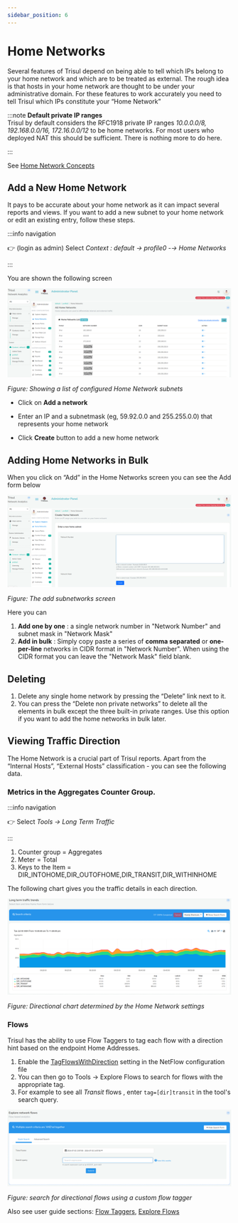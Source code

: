 ```yaml
---
sidebar_position: 6
---
```


# Home Networks

Several features of Trisul depend on being able to tell which IPs belong
to your home network and which are to be treated as external. The rough
idea is that hosts in your home network are thought to be under your
administrative domain. For these features to work accurately you need to
tell Trisul which IPs constitute your “Home Network”

:::note **Default private IP ranges**  
Trisul by default considers the RFC1918 private IP ranges *10.0.0.0/8,
192.168.0.0/16, 172.16.0.0/12* to be home networks. For most users who
deployed NAT this should be sufficient. There is nothing more to do
here.

:::

See [Home Network Concepts](/docs/ag/webadmin/homenetwork_concepts)

## Add a New Home Network

It pays to be accurate about your home network as it can impact several
reports and views. If you want to add a new subnet to your home network
or edit an existing entry, follow these steps.

:::info navigation

:point_right: (login as admin) Select *Context : default &rarr; profile0 -&rarr; Home
Networks*

:::

You are shown the following screen

![](images/homenetworks.png)

*Figure: Showing a list of configured Home Network subnets*

- Click on **Add a network**  

- Enter an IP and a subnetmask (eg, 59.92.0.0 and 255.255.0.0) that
  represents your home network  

- Click **Create** button to add a new home network

## Adding Home Networks in Bulk

When you click on “Add” in the Home Networks screen you can see the Add
form below

![](images/create_homenetwork_form.png)

*Figure: The add subnetworks screen*

Here you can

1. **Add one by one** : a single network number in "Network Number" and subnet mask in "Network Mask"
2. **Add in bulk** : Simply copy paste a series of **comma separated** or
   **one-per-line** networks in CIDR format in "Network Number". When using the CIDR format you can leave the "Network Mask" field blank.

## Deleting

1. Delete any single home network by pressing the “Delete” link next to
   it.
2. You can press the “Delete non private networks” to delete all the
   elements in bulk except the three built-in private ranges. Use this
   option if you want to add the home networks in bulk later.



## Viewing Traffic Direction

The Home Network is a crucial part of Trisul reports. Apart from the
“Internal Hosts”, “External Hosts” classification - you can see the
following data.

### Metrics in the Aggregates Counter Group.

:::info navigation

:point_right: Select *Tools &rarr; Long Term Traffic*

:::

1. Counter group = Aggregates
2. Meter = Total
3. Keys to the Item = DIR_INTOHOME,DIR_OUTOFHOME,DIR_TRANSIT,DIR_WITHINHOME

The following chart gives you the traffic details in each direction.

![](images/longterm_traffic.png)

*Figure: Directional chart determined by the Home Network settings*

### Flows

Trisul has the ability to use Flow Taggers to tag each flow with a direction hint based on the endpoint Home Addresses.

1. Enable the [TagFlowsWithDirection](pathname:///docs/ref/netflow-config#TagFlowsWithDirection) setting in the NetFlow configuration file
2. You can then go to Tools &rarr; Explore Flows to search for flows with
   the appropriate tag.
3. For example to see all *Transit* flows , enter `tag=[dir]transit` in
   the tool's search query.

![](images/explore_flows.png)

*Figure: search for directional flows using a custom flow tagger*

Also see user guide sections: [Flow Taggers](/docs/ug/flow/tagger), [Explore Flows](/docs/ug/tools/explore_flows)
